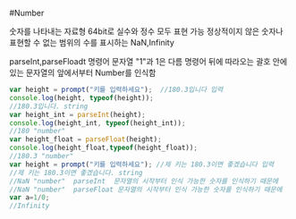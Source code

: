 #Number

숫자를 나타내는 자료형
64bit로 실수와 정수 모두 표현 가능 
정상적이지 않은 숫자나 표현할 수 없는 범위의 수를 표시하는 NaN,Infinity

parseInt,parseFloadt 명령어
문자열 "1"과 1은 다름
명령어 뒤에 따라오는 괄호 안에 있는 문자열의 앞에서부터 Number를 인식함
```javascript
var height = prompt("키를 입력하세요");  //180.3입니다 입력
console.log(height, typeof(height));
//180.3입니다. string
var height_int = parseInt(height);
console.log(height_int, typeof(height_int));
//180 "number"
var height_float = parseFloat(height);
console.log(height_float,typeof(height_float));
//180.3 "number"
var height = prompt("키를 입력하세요"); //제 키는 180.3이면 좋겠습니다 입력
//제 키는 180.3이면 좋겠습니다. string
//NaN "number"  parseInt  문자열의 시작부터 인식 가능한 숫자를 인식하기 때문에 
//NaN "number"  parseFloat 문자열의 시작부터 인식 가능한 숫자를 인식하기 때문에 
var a=1/0;
//Infinity
```